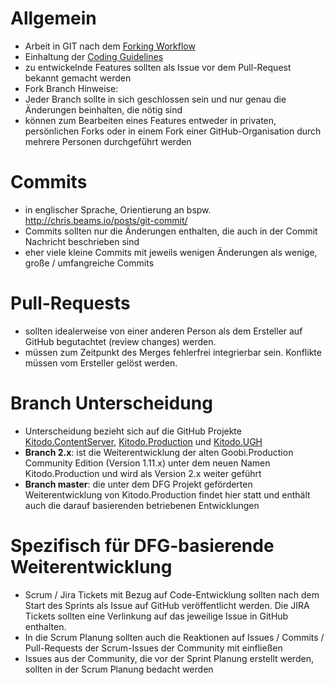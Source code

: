 # Allgemein

* Arbeit in GIT nach dem [Forking Workflow](https://www.atlassian.com/git/tutorials/comparing-workflows/forking-workflow)
* Einhaltung der [Coding Guidelines](https://www.kitodo.org/fileadmin/groups/kitodo/Dokumente/Kitodo-EntwicklerLeitfaden_2017-06.pdf)
* zu entwickelnde Features sollten als Issue vor dem Pull-Request bekannt gemacht werden
* Fork Branch Hinweise:
 * Jeder Branch sollte in sich geschlossen sein und nur genau die Änderungen beinhalten, die nötig sind
 * können zum Bearbeiten eines Features entweder in privaten, persönlichen Forks oder in einem Fork einer GitHub-Organisation  durch mehrere Personen durchgeführt werden

# Commits

* in englischer Sprache, Orientierung an bspw. http://chris.beams.io/posts/git-commit/
* Commits sollten nur die Änderungen enthalten, die auch in der Commit Nachricht beschrieben sind
* eher viele kleine Commits mit jeweils wenigen Änderungen als wenige, große / umfangreiche Commits

# Pull-Requests

* sollten idealerweise von einer anderen Person als dem Ersteller auf GitHub begutachtet (review changes) werden.
* müssen zum Zeitpunkt des Merges fehlerfrei integrierbar sein. Konflikte müssen vom Ersteller gelöst werden.

# Branch Unterscheidung

* Unterscheidung bezieht sich auf die GitHub Projekte [Kitodo.ContentServer](https://github.com/kitodo/kitodo-contentserver), [Kitodo.Production](https://github.com/kitodo/kitodo-production) und [Kitodo.UGH](https://github.com/kitodo/kitodo-ugh)
* **Branch 2.x**: ist die Weiterentwicklung der alten Goobi.Production Community Edition (Version 1.11.x) unter dem neuen Namen Kitodo.Production und wird als Version 2.x weiter geführt
* **Branch master**: die unter dem DFG Projekt geförderten Weiterentwicklung von Kitodo.Production findet hier statt und enthält auch die darauf basierenden betriebenen Entwicklungen

# Spezifisch für DFG-basierende Weiterentwicklung

* Scrum / Jira Tickets mit Bezug auf Code-Entwicklung sollten nach dem Start des Sprints als Issue auf GitHub veröffentlicht werden. Die JIRA Tickets sollten eine Verlinkung auf das jeweilige Issue in GitHub enthalten.
* In die Scrum Planung sollten auch die Reaktionen auf Issues / Commits / Pull-Requests der Scrum-Issues der Community mit einfließen
* Issues aus der Community, die vor der Sprint Planung erstellt werden, sollten in der Scrum Planung bedacht werden
